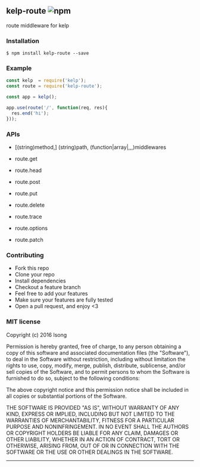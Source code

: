 ## kelp-route ![npm](https://badge.fury.io/js/kelp-route.png)

route middleware for kelp

### Installation
````
$ npm install kelp-route --save
````

### Example

````javascript
const kelp  = require('kelp');
const route = require('kelp-route');

const app = kelp();

app.use(route('/', function(req, res){
  res.end('hi');
}));
````

### APIs

+ [(string)method,] (string)path, (function|array<function>|,,,)middlewares

+ route.get
+ route.head
+ route.post
+ route.put
+ route.delete
+ route.trace
+ route.options
+ route.patch

### Contributing
- Fork this repo
- Clone your repo
- Install dependencies
- Checkout a feature branch
- Feel free to add your features
- Make sure your features are fully tested
- Open a pull request, and enjoy <3

### MIT license
Copyright (c) 2016 lsong

Permission is hereby granted, free of charge, to any person obtaining a copy
of this software and associated documentation files (the &quot;Software&quot;), to deal
in the Software without restriction, including without limitation the rights
to use, copy, modify, merge, publish, distribute, sublicense, and/or sell
copies of the Software, and to permit persons to whom the Software is
furnished to do so, subject to the following conditions:

The above copyright notice and this permission notice shall be included in
all copies or substantial portions of the Software.

THE SOFTWARE IS PROVIDED &quot;AS IS&quot;, WITHOUT WARRANTY OF ANY KIND, EXPRESS OR
IMPLIED, INCLUDING BUT NOT LIMITED TO THE WARRANTIES OF MERCHANTABILITY,
FITNESS FOR A PARTICULAR PURPOSE AND NONINFRINGEMENT. IN NO EVENT SHALL THE
AUTHORS OR COPYRIGHT HOLDERS BE LIABLE FOR ANY CLAIM, DAMAGES OR OTHER
LIABILITY, WHETHER IN AN ACTION OF CONTRACT, TORT OR OTHERWISE, ARISING FROM,
OUT OF OR IN CONNECTION WITH THE SOFTWARE OR THE USE OR OTHER DEALINGS IN
THE SOFTWARE.

---

